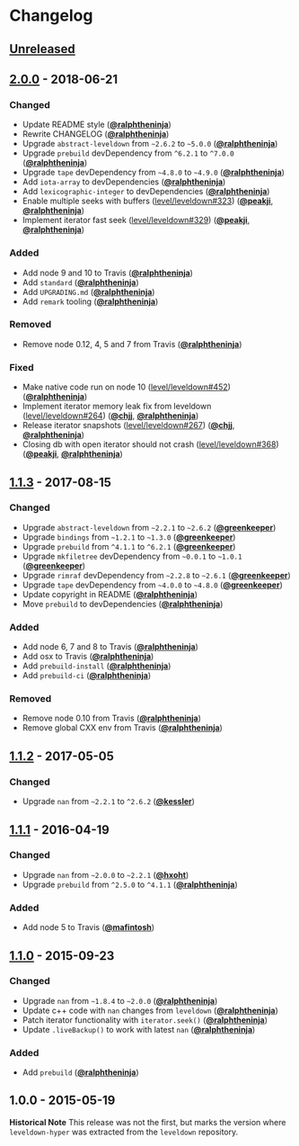 # Changelog

## [Unreleased]

## [2.0.0] - 2018-06-21

### Changed

-   Update README style ([**@ralphtheninja**](https://github.com/ralphtheninja))
-   Rewrite CHANGELOG ([**@ralphtheninja**](https://github.com/ralphtheninja))
-   Upgrade `abstract-leveldown` from `~2.6.2` to `~5.0.0` ([**@ralphtheninja**](https://github.com/ralphtheninja))
-   Upgrade `prebuild` devDependency from `^6.2.1` to `^7.0.0` ([**@ralphtheninja**](https://github.com/ralphtheninja))
-   Upgrade `tape` devDependency from `~4.8.0` to `~4.9.0` ([**@ralphtheninja**](https://github.com/ralphtheninja))
-   Add `iota-array` to devDependencies ([**@ralphtheninja**](https://github.com/ralphtheninja))
-   Add `lexicographic-integer` to devDependencies ([**@ralphtheninja**](https://github.com/ralphtheninja))
-   Enable multiple seeks with buffers ([level/leveldown#323](https://github.com/level/leveldown/issues/323)) ([**@peakji**](https://github.com/peakji), [**@ralphtheninja**](https://github.com/ralphtheninja))
-   Implement iterator fast seek ([level/leveldown#329](https://github.com/level/leveldown/issues/329)) ([**@peakji**](https://github.com/peakji), [**@ralphtheninja**](https://github.com/ralphtheninja))

### Added

-   Add node 9 and 10 to Travis ([**@ralphtheninja**](https://github.com/ralphtheninja))
-   Add `standard` ([**@ralphtheninja**](https://github.com/ralphtheninja))
-   Add `UPGRADING.md` ([**@ralphtheninja**](https://github.com/ralphtheninja))
-   Add `remark` tooling ([**@ralphtheninja**](https://github.com/ralphtheninja))

### Removed

-   Remove node 0.12, 4, 5 and 7 from Travis ([**@ralphtheninja**](https://github.com/ralphtheninja))

### Fixed

-   Make native code run on node 10 ([level/leveldown#452](https://github.com/level/leveldown/issues/452)) ([**@ralphtheninja**](https://github.com/ralphtheninja))
-   Implement iterator memory leak fix from leveldown ([level/leveldown#264](https://github.com/level/leveldown/issues/264)) ([**@chjj**](https://github.com/chjj), [**@ralphtheninja**](https://github.com/ralphtheninja))
-   Release iterator snapshots ([level/leveldown#267](https://github.com/level/leveldown/issues/267)) ([**@chjj**](https://github.com/chjj), [**@ralphtheninja**](https://github.com/ralphtheninja))
-   Closing db with open iterator should not crash ([level/leveldown#368](https://github.com/level/leveldown/issues/368)) ([**@peakji**](https://github.com/peakji), [**@ralphtheninja**](https://github.com/ralphtheninja))

## [1.1.3] - 2017-08-15

### Changed

-   Upgrade `abstract-leveldown` from `~2.2.1` to `~2.6.2` ([**@greenkeeper**](https://github.com/greenkeeper))
-   Upgrade `bindings` from `~1.2.1` to `~1.3.0` ([**@greenkeeper**](https://github.com/greenkeeper))
-   Upgrade `prebuild` from `^4.1.1` to `^6.2.1` ([**@greenkeeper**](https://github.com/greenkeeper))
-   Upgrade `mkfiletree` devDependency from `~0.0.1` to `~1.0.1` ([**@greenkeeper**](https://github.com/greenkeeper))
-   Upgrade `rimraf` devDependency from `~2.2.8` to `~2.6.1` ([**@greenkeeper**](https://github.com/greenkeeper))
-   Upgrade `tape` devDependency from `~4.0.0` to `~4.8.0` ([**@greenkeeper**](https://github.com/greenkeeper))
-   Update copyright in README ([**@ralphtheninja**](https://github.com/ralphtheninja))
-   Move `prebuild` to devDependencies ([**@ralphtheninja**](https://github.com/ralphtheninja))

### Added

-   Add node 6, 7 and 8 to Travis ([**@ralphtheninja**](https://github.com/ralphtheninja))
-   Add osx to Travis ([**@ralphtheninja**](https://github.com/ralphtheninja))
-   Add `prebuild-install` ([**@ralphtheninja**](https://github.com/ralphtheninja))
-   Add `prebuild-ci` ([**@ralphtheninja**](https://github.com/ralphtheninja))

### Removed

-   Remove node 0.10 from Travis ([**@ralphtheninja**](https://github.com/ralphtheninja))
-   Remove global CXX env from Travis ([**@ralphtheninja**](https://github.com/ralphtheninja))

## [1.1.2] - 2017-05-05

### Changed

-   Upgrade `nan` from `~2.2.1` to `^2.6.2` ([**@kessler**](https://github.com/kessler))

## [1.1.1] - 2016-04-19

### Changed

-   Upgrade `nan` from `~2.0.0` to `~2.2.1` ([**@hxoht**](https://github.com/hxoht))
-   Upgrade `prebuild` from `^2.5.0` to `^4.1.1` ([**@ralphtheninja**](https://github.com/ralphtheninja))

### Added

-   Add node 5 to Travis ([**@mafintosh**](https://github.com/mafintosh))

## [1.1.0] - 2015-09-23

### Changed

-   Upgrade `nan` from `~1.8.4` to `~2.0.0` ([**@ralphtheninja**](https://github.com/ralphtheninja))
-   Update c++ code with `nan` changes from `leveldown` ([**@ralphtheninja**](https://github.com/ralphtheninja))
-   Patch iterator functionality with `iterator.seek()` ([**@ralphtheninja**](https://github.com/ralphtheninja))
-   Update `.liveBackup()` to work with latest `nan` ([**@ralphtheninja**](https://github.com/ralphtheninja))

### Added

-   Add `prebuild` ([**@ralphtheninja**](https://github.com/ralphtheninja))

## 1.0.0 - 2015-05-19

**Historical Note** This release was not the first, but marks the version where `leveldown-hyper` was extracted from the `leveldown` repository.

[unreleased]: https://github.com/level/leveldown-hyper/compare/v2.0.0...HEAD

[2.0.0]: https://github.com/level/leveldown-hyper/compare/v1.1.3...v2.0.0

[1.1.3]: https://github.com/level/leveldown-hyper/compare/v1.1.2...v1.1.3

[1.1.2]: https://github.com/level/leveldown-hyper/compare/v1.1.1...v1.1.2

[1.1.1]: https://github.com/level/leveldown-hyper/compare/v1.1.0...v1.1.1

[1.1.0]: https://github.com/level/leveldown-hyper/compare/v1.0.0...v1.1.0
